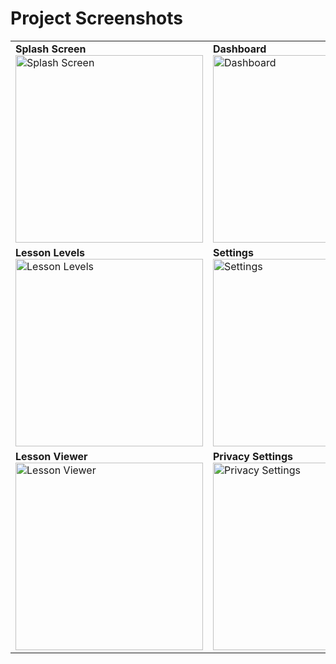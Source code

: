 # Project Screenshots

<table>
  <tr>
    <td><strong>Splash Screen</strong><br><img src="https://github.com/user-attachments/assets/07bc0a7c-cfc0-4031-b182-3becbe46b6df" alt="Splash Screen" width="300"></td>
    <td><strong>Dashboard</strong><br><img src="https://github.com/user-attachments/assets/5a8f548f-82ff-4a3d-99fa-e4ea16072eeb" alt="Dashboard" width="300"></td>
  </tr>
  <tr>
    <td><strong>Lesson Levels</strong><br><img src="https://github.com/user-attachments/assets/2639d368-31fc-4f02-9e36-ede205f399cf" alt="Lesson Levels" width="300"></td>
    <td><strong>Settings</strong><br><img src="https://github.com/user-attachments/assets/e4e7d35a-9990-4df7-8805-75384531532f" alt="Settings" width="300"></td>
  </tr>
  <tr>
    <td><strong>Lesson Viewer</strong><br><img src="https://github.com/user-attachments/assets/67296126-b460-4d56-a739-bb27abe7037f" alt="Lesson Viewer" width="300"></td>
    <td><strong>Privacy Settings</strong><br><img src="https://github.com/user-attachments/assets/6e398d8b-193e-40cd-b7f7-f324c27f6242" alt="Privacy Settings" width="300"></td>
  </tr>
</table>
